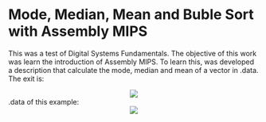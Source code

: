 # Mode, Median, Mean and Buble Sort with Assembly MIPS

This was a test of Digital Systems Fundamentals. The objective of this work was learn the introduction of Assembly MIPS. To learn this, was developed a description that calculate the mode, median and mean of a vector in .data.
The exit is:

<div align="center"> 
<img src="https://github.com/dubernardon/My-Graduation-Tests/assets/102065589/ccce8275-5053-4d9e-a5ae-652725eac5b9" >
</div>
.data of this example:
<div align="center"> 
<img src="https://github.com/dubernardon/My-Graduation-Tests/assets/102065589/12a56984-4178-4339-a062-1e166ea48f54" >
</div>
